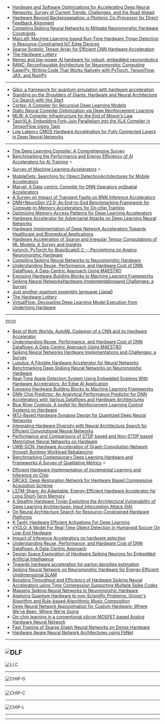 - [Hardware and Software Optimizations for Accelerating Deep Neural Networks: Survey of Current Trends, Challenges, and the Road Ahead](https://arxiv.org/pdf/2012.11233v1.pdf)
- [Hardware Beyond Backpropagation: a Photonic Co-Processor for Direct Feedback Alignment](https://arxiv.org/pdf/2012.06373v1.pdf)
- [Compiling Spiking Neural Networks to Mitigate Neuromorphic Hardware Constraints](https://arxiv.org/pdf/2011.13965v1.pdf)
- [MacLeR: Machine Learning-based Run-Time
Hardware Trojan Detection in Resource-Constrained
IoT Edge Devices](https://arxiv.org/pdf/2011.11632v1.pdf)
- [Sparse Systolic Tensor Array for Efficient CNN Hardware Acceleration](https://arxiv.org/pdf/2009.02381v2.pdf)
- [The Hardware Lottery](https://arxiv.org/pdf/2009.06489v2.pdf)
- [Nengo and low-power AI hardware for robust, embedded neurorobotics](https://arxiv.org/pdf/2007.10227v2.pdf)
- [RANC: Reconfigurable Architecture for Neuromorphic Computing](https://arxiv.org/pdf/2011.00624v1.pdf)
- [EagerPy: Writing Code That Works Natively with PyTorch, TensorFlow, JAX, and NumPy](https://arxiv.org/pdf/2008.04175v1.pdf)

----------------
- [Qibo:  a framework for quantum simulation with hardware acceleration](https://arxiv.org/pdf/2009.01845v1.pdf)
- [Standing on the Shoulders of Giants: Hardware and Neural Architecture Co-Search with Hot Start](https://arxiv.org/pdf/2007.09087v1.pdf)
- [Cortex: A Compiler for Recursive Deep Learning Models](https://arxiv.org/pdf/2011.01383v1.pdf)
- [Static Neural Compiler Optimization via Deep Reinforcement Learning](https://arxiv.org/pdf/2008.08951v3.pdf)
- [MLIR: A Compiler Infrastructure for the End of Moore's Law](https://arxiv.org/pdf/2002.11054v2.pdf)
- [TapirXLA: Embedding Fork-Join Parallelism into the XLA Compiler in TensorFlow Using Tapir](https://arxiv.org/ftp/arxiv/papers/1908/1908.11338.pdf)
- [Low Latency CMOS Hardware Acceleration for Fully Connected Layers in Deep Neural Networks](https://arxiv.org/ftp/arxiv/papers/2011/2011.12839.pdf)

------------
- [The Deep Learning Compiler: A Comprehensive Survey](https://arxiv.org/pdf/2002.03794v4.pdf)
- [Benchmarking the Performance and Energy Efficiency of AI Accelerators for AI Training](https://arxiv.org/pdf/1909.06842v8.pdf) :star:
- [Survey of Machine Learning Accelerators](https://arxiv.org/pdf/2009.00993v1.pdf) :star:
- [MobileDets: Searching for Object DetectionArchitectures for Mobile Accelerators](https://arxiv.org/pdf/2004.14525v2.pdf)
- [Marvel: A Data-centric Compiler for DNN Operators onSpatial Accelerators](https://arxiv.org/pdf/2002.07752v2.pdf)
- [A Survey on Impact of Transient Faults on BNN Inference Accelerators](https://arxiv.org/pdf/2004.05915v1.pdf)
- [DNN+NeuroSim V2.0: An End-to-End Benchmarking Framework for Compute-in-Memory Accelerators for On-chip Training](https://arxiv.org/ftp/arxiv/papers/2003/2003.06471.pdf)
- [Optimizing Memory-Access Patterns for Deep Learning Accelerators](https://arxiv.org/pdf/2002.12798v1.pdf)
- [Hardware Accelerator for Adversarial Attacks on Deep Learning Neural Networks](https://arxiv.org/abs/2008.01219v1)
- [Hardware Implementation of Deep Network Accelerators Towards Healthcare and Biomedical Applications](https://arxiv.org/abs/2007.05657v1)
- [Hardware Acceleration of Sparse and Irregular Tensor Computations of ML Models: A Survey and Insights](https://arxiv.org/abs/2007.00864v1)
- [hxtorch: PyTorch for BrainScaleS-2 -- Perceptrons on Analog Neuromorphic Hardware](https://arxiv.org/pdf/2006.13138.pdf)
- [Compiling Spiking Neural Networks to Neuromorphic Hardware](https://arxiv.org/pdf/2004.03717v2.pdf)
- [Understanding Reuse, Performance, and Hardware Cost of DNN Dataflows: A Data-Centric Approach Using MAESTRO](https://arxiv.org/pdf/1805.02566v6.pdf)
- [Exposing Hardware Building Blocks to Machine Learning Frameworks](https://arxiv.org/pdf/2004.05898v1.pdf)
- [Spiking Neural NetworksHardware Implementationsand Challenges: a Survey](https://arxiv.org/ftp/arxiv/papers/2005/2005.01467.pdf)
- [Just another quantum assembly language (Jaqal)](https://arxiv.org/pdf/2008.08042v1.pdf)
- [The Hardware Lottery](https://arxiv.org/pdf/2009.06489v2.pdf)
- [VirtualFlow: Decoupling Deep Learning Model Execution from Underlying Hardware](https://arxiv.org/pdf/2009.09523v1.pdf)

------------

2020

- [Best of Both Worlds: AutoML Codesign of a CNN and its Hardware Accelerator](https://arxiv.org/abs/2002.05022v2)
- [Understanding Reuse, Performance, and Hardware Cost of DNN Dataflows: A Data-Centric Approach Using MAESTRO](https://arxiv.org/abs/1805.02566v6)
- [Spiking Neural Networks Hardware Implementations and Challenges: a Survey](https://arxiv.org/abs/2005.01467v1)
- [Lupulus: A Flexible Hardware Accelerator for Neural Networks](https://arxiv.org/abs/2005.01016v1)
- [Benchmarking Deep Spiking Neural Networks on Neuromorphic Hardware](https://arxiv.org/abs/2004.01656v2)
- [Real-Time Apple Detection System Using Embedded Systems With Hardware Accelerators: An Edge AI Application](https://arxiv.org/abs/2004.13410v1)
- [Exposing Hardware Building Blocks to Machine Learning Frameworks](https://arxiv.org/abs/2004.05898v1)
- [DNN-Chip Predictor: An Analytical Performance Predictor for DNN Accelerators with Various Dataflows and Hardware Architectures](https://arxiv.org/abs/2002.11270v1)
- [Blue River Controls: A toolkit for Reinforcement Learning Control Systems on Hardware](https://arxiv.org/abs/2001.02254v1)
- [MTJ-Based Hardware Synapse Design for Quantized Deep Neural Networks](https://arxiv.org/abs/1912.12636v1)
- [Integrating Hardware Diversity with Neural Architecture Search for Efficient Convolutional Neural Networks](https://arxiv.org/abs/1910.11609v2)
- [Performance and Comparisons of STDP based and Non-STDP based Memristive Neural Networks on Hardware](https://arxiv.org/abs/1907.09126v4)
- [UWB-GCN: Hardware Acceleration of Graph-Convolution-Network through Runtime Workload Rebalancing](https://arxiv.org/abs/1908.10834v2)
- [Benchmarking Contemporary Deep Learning Hardware and Frameworks:A Survey of Qualitative Metrics](https://arxiv.org/abs/1907.03626v4) :star:
- [Efficient Hardware Implementation of Incremental Learning and Inference on Chip](https://arxiv.org/abs/1911.07847v1)
- [DRCAS: Deep Restoration Network for Hardware Based Compressive Acquisition Scheme](https://arxiv.org/abs/1909.10136v2)
- [LSTM-Sharp: An Adaptable, Energy-Efficient Hardware Accelerator for Long Short-Term Memory](https://arxiv.org/abs/1911.01258v1)
- [A Stealthy Hardware Trojan Exploiting the Architectural Vulnerability of Deep Learning Architectures: Input Interception Attack (IIA)](https://arxiv.org/abs/1911.00783v1)
- [On Neural Architecture Search for Resource-Constrained Hardware Platforms](https://arxiv.org/abs/1911.00105v1)
- [K-TanH: Hardware Efficient Activations For Deep Learning](https://arxiv.org/abs/1909.07729v2)
- [xYOLO: A Model For Real-Time Object Detection In Humanoid Soccer On Low-End Hardware](https://arxiv.org/abs/1910.03159v1)
- [Impact of Inference Accelerators on hardware selection](https://arxiv.org/abs/1910.03060v1)
- [Understanding Reuse, Performance, and Hardware Cost of DNN Dataflows: A Data-Centric Approach](https://arxiv.org/abs/1805.02566v5)
- [Design Space Exploration of Hardware Spiking Neurons for Embedded Artificial Intelligence](https://arxiv.org/abs/1910.01010v1)
- [Towards hardware acceleration for parton densities estimation](https://arxiv.org/abs/1909.10547v1)
- [Spiking Neural Network on Neuromorphic Hardware for Energy-Efficient Unidimensional SLAM](https://arxiv.org/abs/1903.02504v2)
- [Boosting Throughput and Efficiency of Hardware Spiking Neural Accelerators using Time Compression Supporting Multiple Spike Codes](https://arxiv.org/abs/1909.04757v1)
- [Mapping Spiking Neural Networks to Neuromorphic Hardware](https://arxiv.org/abs/1909.01843v1)
- [Applying Quantum Hardware to non-Scientific Problems: Grover's Algorithm and Rule-based Algorithmic Music Composition](https://arxiv.org/abs/1902.04237v3)
- [Deep Neural Network Approximation for Custom Hardware: Where We've Been, Where We're Going](https://arxiv.org/abs/1901.06955v4)
- [On-chip learning in a conventional silicon MOSFET based Analog Hardware Neural Network](https://arxiv.org/abs/1907.00625v1)
- [Fast Training of Sparse Graph Neural Networks on Dense Hardware](https://arxiv.org/abs/1906.11786v1)
- [Hardware Aware Neural Network Architectures using FbNet](https://arxiv.org/abs/1906.07214v1)

------------
![DLF](https://github.com/gopala-kr/language-models/blob/master/res/DLF.PNG)
---------
![LLC](https://github.com/gopala-kr/language-models/blob/master/res/LLC.PNG)

----------
![CHIP-G](https://github.com/gopala-kr/language-models/blob/master/res/CHIP-G.PNG)

--------
![CHIP-C](https://github.com/gopala-kr/language-models/blob/master/res/CHIP-C.PNG)

---------
![CHIP-L](https://github.com/gopala-kr/language-models/blob/master/res/CHIP-L.PNG)

------------------
-------------------------

